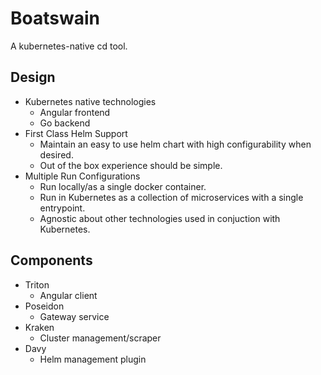 # Boatswain
A kubernetes-native cd tool.

## Design
* Kubernetes native technologies
  * Angular frontend
  * Go backend
* First Class Helm Support
  * Maintain an easy to use helm chart with high configurability when desired.
  * Out of the box experience should be simple.
* Multiple Run Configurations
  * Run locally/as a single docker container.
  * Run in Kubernetes as a collection of microservices with a single entrypoint.
  * Agnostic about other technologies used in conjuction with Kubernetes.

## Components
* Triton
  * Angular client
* Poseidon
  * Gateway service
* Kraken
  * Cluster management/scraper
* Davy
  * Helm management plugin